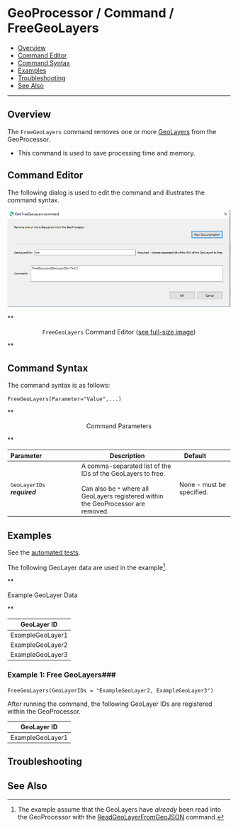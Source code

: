 # GeoProcessor / Command / FreeGeoLayers #

* [Overview](#overview)
* [Command Editor](#command-editor)
* [Command Syntax](#command-syntax)
* [Examples](#examples)
* [Troubleshooting](#troubleshooting)
* [See Also](#see-also)

-------------------------

## Overview ##

The `FreeGeoLayers` command removes one or more [GeoLayers](../../introduction/introduction.md#geolayer) from the GeoProcessor. 

* This command is used to save processing time and memory. 

## Command Editor ##

The following dialog is used to edit the command and illustrates the command syntax.

![FreeGeoLayers](FreeGeoLayers.png)

**<p style="text-align: center;">
`FreeGeoLayers` Command Editor (<a href="../FreeGeoLayers.png">see full-size image</a>)
</p>**

## Command Syntax ##

The command syntax is as follows:

```text
FreeGeoLayers(Parameter="Value",...)
```
**<p style="text-align: center;">
Command Parameters
</p>**

|**Parameter**&nbsp;&nbsp;&nbsp;&nbsp;&nbsp;&nbsp;&nbsp;&nbsp;&nbsp;&nbsp;&nbsp;&nbsp;&nbsp;&nbsp;&nbsp;&nbsp;&nbsp;&nbsp;&nbsp;&nbsp;| **Description** | **Default**&nbsp;&nbsp;&nbsp;&nbsp;&nbsp;&nbsp;&nbsp;&nbsp;&nbsp;&nbsp; |
| --------------|-----------------|----------------- |
| `GeoLayerIDs` <br>  **_required_**| A comma-separated list of the IDs of the GeoLayers to free. <br><br> Can also be `*` where all GeoLayers registered within the GeoProcessor are removed.| None - must be specified. |


## Examples ##

See the [automated tests](https://github.com/OpenWaterFoundation/owf-app-geoprocessor-python-test/tree/master/test/commands/FreeGeoLayers).

The following GeoLayer data are used in the example[^1]. 
[^1]: The example assume that the GeoLayers have *already* been read into the GeoProcessor with the [ReadGeoLayerFromGeoJSON](../ReadGeoLayerFromGeoJSON/ReadGeoLayerFromGeoJSON.md) command.

**<p style="text-align: left;">
Example GeoLayer Data
</p>**

|GeoLayer ID|
| ---- | 
| ExampleGeoLayer1  |
| ExampleGeoLayer2	| 
| ExampleGeoLayer3 	|

### Example 1: Free GeoLayers###

```
FreeGeoLayers(GeoLayerIDs = "ExampleGeoLayer2, ExampleGeoLayer3")
```

After running the command, the following GeoLayer IDs are registered within the GeoProcessor. 

|GeoLayer ID|
| ---- |
| ExampleGeoLayer1  |


## Troubleshooting ##

## See Also ##
